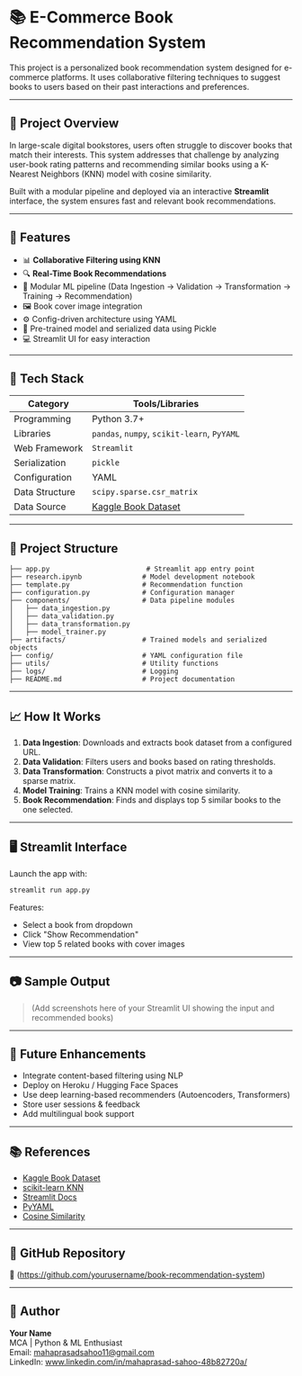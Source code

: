 
# 📚 E-Commerce Book Recommendation System

This project is a personalized book recommendation system designed for e-commerce platforms. It uses collaborative filtering techniques to suggest books to users based on their past interactions and preferences.

---

## 🚀 Project Overview

In large-scale digital bookstores, users often struggle to discover books that match their interests. This system addresses that challenge by analyzing user-book rating patterns and recommending similar books using a K-Nearest Neighbors (KNN) model with cosine similarity.

Built with a modular pipeline and deployed via an interactive **Streamlit** interface, the system ensures fast and relevant book recommendations.

---

## 🧠 Features

- 📊 **Collaborative Filtering using KNN**
- 🔍 **Real-Time Book Recommendations**
- 🧩 Modular ML pipeline (Data Ingestion → Validation → Transformation → Training → Recommendation)
- 🖼️ Book cover image integration
- ⚙️ Config-driven architecture using YAML
- 🧠 Pre-trained model and serialized data using Pickle
- 💻 Streamlit UI for easy interaction

---

## 🧰 Tech Stack

| Category         | Tools/Libraries                               |
|------------------|------------------------------------------------|
| Programming      | Python 3.7+                                    |
| Libraries        | `pandas`, `numpy`, `scikit-learn`, `PyYAML`    |
| Web Framework    | `Streamlit`                                    |
| Serialization    | `pickle`                                       |
| Configuration    | YAML                                           |
| Data Structure   | `scipy.sparse.csr_matrix`                      |
| Data Source      | [Kaggle Book Dataset](https://www.kaggle.com/datasets/ra4u12/bookrecommendation)

---

## 📂 Project Structure

```
├── app.py                        # Streamlit app entry point
├── research.ipynb               # Model development notebook
├── template.py                  # Recommendation function
├── configuration.py             # Configuration manager
├── components/                  # Data pipeline modules
│   ├── data_ingestion.py
│   ├── data_validation.py
│   ├── data_transformation.py
│   ├── model_trainer.py
├── artifacts/                   # Trained models and serialized objects
├── config/                      # YAML configuration file
├── utils/                       # Utility functions
├── logs/                        # Logging
├── README.md                    # Project documentation
```

---

## 📈 How It Works

1. **Data Ingestion**: Downloads and extracts book dataset from a configured URL.
2. **Data Validation**: Filters users and books based on rating thresholds.
3. **Data Transformation**: Constructs a pivot matrix and converts it to a sparse matrix.
4. **Model Training**: Trains a KNN model with cosine similarity.
5. **Book Recommendation**: Finds and displays top 5 similar books to the one selected.

---

## 🖥️ Streamlit Interface

Launch the app with:
```bash
streamlit run app.py
```

Features:
- Select a book from dropdown
- Click "Show Recommendation"
- View top 5 related books with cover images

---

## 📷 Sample Output

> (Add screenshots here of your Streamlit UI showing the input and recommended books)

---

## 🔮 Future Enhancements

- Integrate content-based filtering using NLP
- Deploy on Heroku / Hugging Face Spaces
- Use deep learning-based recommenders (Autoencoders, Transformers)
- Store user sessions & feedback
- Add multilingual book support

---

## 📚 References

- [Kaggle Book Dataset](https://www.kaggle.com/datasets/ra4u12/bookrecommendation)
- [scikit-learn KNN](https://scikit-learn.org/stable/modules/neighbors.html)
- [Streamlit Docs](https://docs.streamlit.io)
- [PyYAML](https://pyyaml.org)
- [Cosine Similarity](https://en.wikipedia.org/wiki/Cosine_similarity)

---

## 🔗 GitHub Repository

🔗 (https://github.com/yourusername/book-recommendation-system)

---

## 🙌 Author

**Your Name**  
MCA | Python & ML Enthusiast  
Email: mahaprasadsahoo11@gmail.com  
LinkedIn: www.linkedin.com/in/mahaprasad-sahoo-48b82720a/
